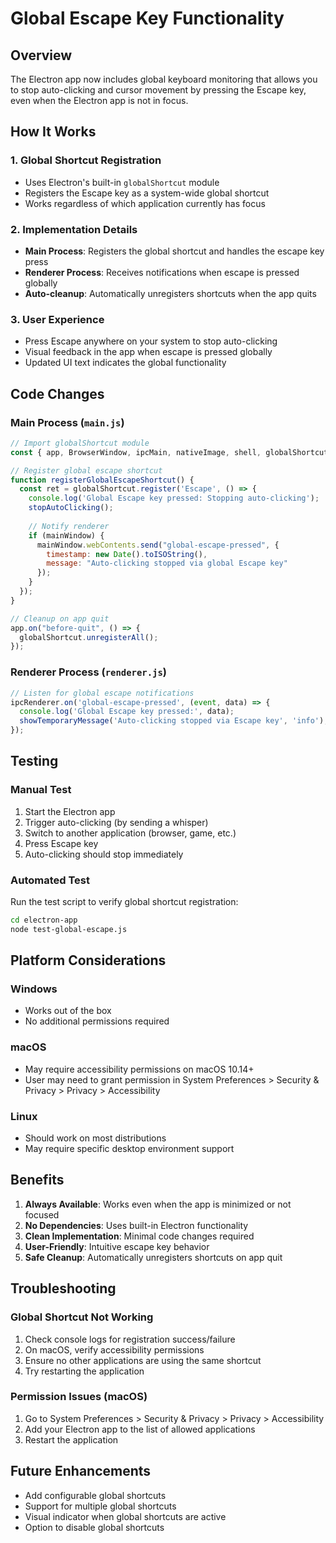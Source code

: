 # Global Escape Key Functionality

## Overview
The Electron app now includes global keyboard monitoring that allows you to stop auto-clicking and cursor movement by pressing the Escape key, even when the Electron app is not in focus.

## How It Works

### 1. Global Shortcut Registration
- Uses Electron's built-in `globalShortcut` module
- Registers the Escape key as a system-wide global shortcut
- Works regardless of which application currently has focus

### 2. Implementation Details
- **Main Process**: Registers the global shortcut and handles the escape key press
- **Renderer Process**: Receives notifications when escape is pressed globally
- **Auto-cleanup**: Automatically unregisters shortcuts when the app quits

### 3. User Experience
- Press Escape anywhere on your system to stop auto-clicking
- Visual feedback in the app when escape is pressed globally
- Updated UI text indicates the global functionality

## Code Changes

### Main Process (`main.js`)
```javascript
// Import globalShortcut module
const { app, BrowserWindow, ipcMain, nativeImage, shell, globalShortcut } = require("electron");

// Register global escape shortcut
function registerGlobalEscapeShortcut() {
  const ret = globalShortcut.register('Escape', () => {
    console.log('Global Escape key pressed: Stopping auto-clicking');
    stopAutoClicking();
    
    // Notify renderer
    if (mainWindow) {
      mainWindow.webContents.send("global-escape-pressed", {
        timestamp: new Date().toISOString(),
        message: "Auto-clicking stopped via global Escape key"
      });
    }
  });
}

// Cleanup on app quit
app.on("before-quit", () => {
  globalShortcut.unregisterAll();
});
```

### Renderer Process (`renderer.js`)
```javascript
// Listen for global escape notifications
ipcRenderer.on('global-escape-pressed', (event, data) => {
  console.log('Global Escape key pressed:', data);
  showTemporaryMessage('Auto-clicking stopped via Escape key', 'info');
});
```

## Testing

### Manual Test
1. Start the Electron app
2. Trigger auto-clicking (by sending a whisper)
3. Switch to another application (browser, game, etc.)
4. Press Escape key
5. Auto-clicking should stop immediately

### Automated Test
Run the test script to verify global shortcut registration:
```bash
cd electron-app
node test-global-escape.js
```

## Platform Considerations

### Windows
- Works out of the box
- No additional permissions required

### macOS
- May require accessibility permissions on macOS 10.14+
- User may need to grant permission in System Preferences > Security & Privacy > Privacy > Accessibility

### Linux
- Should work on most distributions
- May require specific desktop environment support

## Benefits

1. **Always Available**: Works even when the app is minimized or not focused
2. **No Dependencies**: Uses built-in Electron functionality
3. **Clean Implementation**: Minimal code changes required
4. **User-Friendly**: Intuitive escape key behavior
5. **Safe Cleanup**: Automatically unregisters shortcuts on app quit

## Troubleshooting

### Global Shortcut Not Working
1. Check console logs for registration success/failure
2. On macOS, verify accessibility permissions
3. Ensure no other applications are using the same shortcut
4. Try restarting the application

### Permission Issues (macOS)
1. Go to System Preferences > Security & Privacy > Privacy > Accessibility
2. Add your Electron app to the list of allowed applications
3. Restart the application

## Future Enhancements

- Add configurable global shortcuts
- Support for multiple global shortcuts
- Visual indicator when global shortcuts are active
- Option to disable global shortcuts

